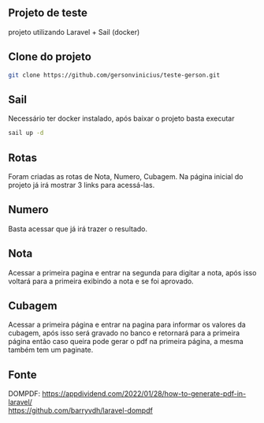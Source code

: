 ## Projeto de teste
projeto utilizando Laravel + Sail (docker)

## Clone do projeto
```bash
git clone https://github.com/gersonvinicius/teste-gerson.git
```

## Sail
Necessário ter docker instalado, após baixar o projeto basta executar 
```bash
sail up -d
```

## Rotas
Foram criadas as rotas de Nota, Numero, Cubagem. Na página inicial do projeto já irá mostrar 3 links para acessá-las.

## Numero
Basta acessar que já irá trazer o resultado.

## Nota 
Acessar a primeira pagina e entrar na segunda para digitar a nota, após isso voltará para a primeira exibindo a nota e se foi aprovado.

## Cubagem
Acessar a primeira página e entrar na pagina para informar os valores da cubagem, após isso será gravado no banco e retornará para a primeira página então caso queira pode gerar o pdf na primeira página, a mesma também tem um paginate.

## Fonte
DOMPDF: https://appdividend.com/2022/01/28/how-to-generate-pdf-in-laravel/  
https://github.com/barryvdh/laravel-dompdf
